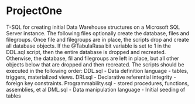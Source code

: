 # ProjectOne
T-SQL for creating initial Data Warehouse structures on a Microsoft SQL Server instance.
The following files optionally create the database, files and filegroups. 
Once file and filegroups are in place, the scripts drop and create all database objects.
If the @TabulaRasa bit variable is set to 1 in the DDL.sql script, then the entire database is dropped and recreated. Otherwise, the database, fil and filegroups are left in place, but all other objects below that are dropped and then recreated.
The scripts should be executed in the following order:
  DDL.sql - Data definition language - tables, triggers, materialized views.
  DRI.sql - Declarative referential integrity - foreign key constraints.
  Programmability.sql - stored procedures, functions, assemblies, et al
  DML.sql - Data manipulation language - Initial seeding of tables
